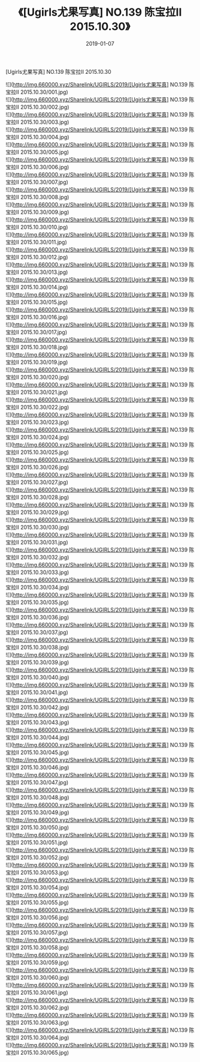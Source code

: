 ﻿---
layout: post
title:  《[Ugirls尤果写真] NO.139 陈宝拉II 2015.10.30》
date:   2019-01-07
img: http://img.660000.xyz/Sharelink/UGIRLS/2019/[Ugirls尤果写真] NO.139 陈宝拉II 2015.10.30/000.jpg
categories: [美女, 清纯, 唯美]
---

[Ugirls尤果写真] NO.139 陈宝拉II 2015.10.30

 ![](http://img.660000.xyz/Sharelink/UGIRLS/2019/[Ugirls尤果写真] NO.139 陈宝拉II 2015.10.30/001.jpg) <br>![](http://img.660000.xyz/Sharelink/UGIRLS/2019/[Ugirls尤果写真] NO.139 陈宝拉II 2015.10.30/002.jpg) <br>![](http://img.660000.xyz/Sharelink/UGIRLS/2019/[Ugirls尤果写真] NO.139 陈宝拉II 2015.10.30/003.jpg) <br>![](http://img.660000.xyz/Sharelink/UGIRLS/2019/[Ugirls尤果写真] NO.139 陈宝拉II 2015.10.30/004.jpg) <br>![](http://img.660000.xyz/Sharelink/UGIRLS/2019/[Ugirls尤果写真] NO.139 陈宝拉II 2015.10.30/005.jpg) <br>![](http://img.660000.xyz/Sharelink/UGIRLS/2019/[Ugirls尤果写真] NO.139 陈宝拉II 2015.10.30/006.jpg) <br>![](http://img.660000.xyz/Sharelink/UGIRLS/2019/[Ugirls尤果写真] NO.139 陈宝拉II 2015.10.30/007.jpg) <br>![](http://img.660000.xyz/Sharelink/UGIRLS/2019/[Ugirls尤果写真] NO.139 陈宝拉II 2015.10.30/008.jpg) <br>![](http://img.660000.xyz/Sharelink/UGIRLS/2019/[Ugirls尤果写真] NO.139 陈宝拉II 2015.10.30/009.jpg) <br>![](http://img.660000.xyz/Sharelink/UGIRLS/2019/[Ugirls尤果写真] NO.139 陈宝拉II 2015.10.30/010.jpg) <br>![](http://img.660000.xyz/Sharelink/UGIRLS/2019/[Ugirls尤果写真] NO.139 陈宝拉II 2015.10.30/011.jpg) <br>![](http://img.660000.xyz/Sharelink/UGIRLS/2019/[Ugirls尤果写真] NO.139 陈宝拉II 2015.10.30/012.jpg) <br>![](http://img.660000.xyz/Sharelink/UGIRLS/2019/[Ugirls尤果写真] NO.139 陈宝拉II 2015.10.30/013.jpg) <br>![](http://img.660000.xyz/Sharelink/UGIRLS/2019/[Ugirls尤果写真] NO.139 陈宝拉II 2015.10.30/014.jpg) <br>![](http://img.660000.xyz/Sharelink/UGIRLS/2019/[Ugirls尤果写真] NO.139 陈宝拉II 2015.10.30/015.jpg) <br>![](http://img.660000.xyz/Sharelink/UGIRLS/2019/[Ugirls尤果写真] NO.139 陈宝拉II 2015.10.30/016.jpg) <br>![](http://img.660000.xyz/Sharelink/UGIRLS/2019/[Ugirls尤果写真] NO.139 陈宝拉II 2015.10.30/017.jpg) <br>![](http://img.660000.xyz/Sharelink/UGIRLS/2019/[Ugirls尤果写真] NO.139 陈宝拉II 2015.10.30/018.jpg) <br>![](http://img.660000.xyz/Sharelink/UGIRLS/2019/[Ugirls尤果写真] NO.139 陈宝拉II 2015.10.30/019.jpg) <br>![](http://img.660000.xyz/Sharelink/UGIRLS/2019/[Ugirls尤果写真] NO.139 陈宝拉II 2015.10.30/020.jpg) <br>![](http://img.660000.xyz/Sharelink/UGIRLS/2019/[Ugirls尤果写真] NO.139 陈宝拉II 2015.10.30/021.jpg) <br>![](http://img.660000.xyz/Sharelink/UGIRLS/2019/[Ugirls尤果写真] NO.139 陈宝拉II 2015.10.30/022.jpg) <br>![](http://img.660000.xyz/Sharelink/UGIRLS/2019/[Ugirls尤果写真] NO.139 陈宝拉II 2015.10.30/023.jpg) <br>![](http://img.660000.xyz/Sharelink/UGIRLS/2019/[Ugirls尤果写真] NO.139 陈宝拉II 2015.10.30/024.jpg) <br>![](http://img.660000.xyz/Sharelink/UGIRLS/2019/[Ugirls尤果写真] NO.139 陈宝拉II 2015.10.30/025.jpg) <br>![](http://img.660000.xyz/Sharelink/UGIRLS/2019/[Ugirls尤果写真] NO.139 陈宝拉II 2015.10.30/026.jpg) <br>![](http://img.660000.xyz/Sharelink/UGIRLS/2019/[Ugirls尤果写真] NO.139 陈宝拉II 2015.10.30/027.jpg) <br>![](http://img.660000.xyz/Sharelink/UGIRLS/2019/[Ugirls尤果写真] NO.139 陈宝拉II 2015.10.30/028.jpg) <br>![](http://img.660000.xyz/Sharelink/UGIRLS/2019/[Ugirls尤果写真] NO.139 陈宝拉II 2015.10.30/029.jpg) <br>![](http://img.660000.xyz/Sharelink/UGIRLS/2019/[Ugirls尤果写真] NO.139 陈宝拉II 2015.10.30/030.jpg) <br>![](http://img.660000.xyz/Sharelink/UGIRLS/2019/[Ugirls尤果写真] NO.139 陈宝拉II 2015.10.30/031.jpg) <br>![](http://img.660000.xyz/Sharelink/UGIRLS/2019/[Ugirls尤果写真] NO.139 陈宝拉II 2015.10.30/032.jpg) <br>![](http://img.660000.xyz/Sharelink/UGIRLS/2019/[Ugirls尤果写真] NO.139 陈宝拉II 2015.10.30/033.jpg) <br>![](http://img.660000.xyz/Sharelink/UGIRLS/2019/[Ugirls尤果写真] NO.139 陈宝拉II 2015.10.30/034.jpg) <br>![](http://img.660000.xyz/Sharelink/UGIRLS/2019/[Ugirls尤果写真] NO.139 陈宝拉II 2015.10.30/035.jpg) <br>![](http://img.660000.xyz/Sharelink/UGIRLS/2019/[Ugirls尤果写真] NO.139 陈宝拉II 2015.10.30/036.jpg) <br>![](http://img.660000.xyz/Sharelink/UGIRLS/2019/[Ugirls尤果写真] NO.139 陈宝拉II 2015.10.30/037.jpg) <br>![](http://img.660000.xyz/Sharelink/UGIRLS/2019/[Ugirls尤果写真] NO.139 陈宝拉II 2015.10.30/038.jpg) <br>![](http://img.660000.xyz/Sharelink/UGIRLS/2019/[Ugirls尤果写真] NO.139 陈宝拉II 2015.10.30/039.jpg) <br>![](http://img.660000.xyz/Sharelink/UGIRLS/2019/[Ugirls尤果写真] NO.139 陈宝拉II 2015.10.30/040.jpg) <br>![](http://img.660000.xyz/Sharelink/UGIRLS/2019/[Ugirls尤果写真] NO.139 陈宝拉II 2015.10.30/041.jpg) <br>![](http://img.660000.xyz/Sharelink/UGIRLS/2019/[Ugirls尤果写真] NO.139 陈宝拉II 2015.10.30/042.jpg) <br>![](http://img.660000.xyz/Sharelink/UGIRLS/2019/[Ugirls尤果写真] NO.139 陈宝拉II 2015.10.30/043.jpg) <br>![](http://img.660000.xyz/Sharelink/UGIRLS/2019/[Ugirls尤果写真] NO.139 陈宝拉II 2015.10.30/044.jpg) <br>![](http://img.660000.xyz/Sharelink/UGIRLS/2019/[Ugirls尤果写真] NO.139 陈宝拉II 2015.10.30/045.jpg) <br>![](http://img.660000.xyz/Sharelink/UGIRLS/2019/[Ugirls尤果写真] NO.139 陈宝拉II 2015.10.30/046.jpg) <br>![](http://img.660000.xyz/Sharelink/UGIRLS/2019/[Ugirls尤果写真] NO.139 陈宝拉II 2015.10.30/047.jpg) <br>![](http://img.660000.xyz/Sharelink/UGIRLS/2019/[Ugirls尤果写真] NO.139 陈宝拉II 2015.10.30/048.jpg) <br>![](http://img.660000.xyz/Sharelink/UGIRLS/2019/[Ugirls尤果写真] NO.139 陈宝拉II 2015.10.30/049.jpg) <br>![](http://img.660000.xyz/Sharelink/UGIRLS/2019/[Ugirls尤果写真] NO.139 陈宝拉II 2015.10.30/050.jpg) <br>![](http://img.660000.xyz/Sharelink/UGIRLS/2019/[Ugirls尤果写真] NO.139 陈宝拉II 2015.10.30/051.jpg) <br>![](http://img.660000.xyz/Sharelink/UGIRLS/2019/[Ugirls尤果写真] NO.139 陈宝拉II 2015.10.30/052.jpg) <br>![](http://img.660000.xyz/Sharelink/UGIRLS/2019/[Ugirls尤果写真] NO.139 陈宝拉II 2015.10.30/053.jpg) <br>![](http://img.660000.xyz/Sharelink/UGIRLS/2019/[Ugirls尤果写真] NO.139 陈宝拉II 2015.10.30/054.jpg) <br>![](http://img.660000.xyz/Sharelink/UGIRLS/2019/[Ugirls尤果写真] NO.139 陈宝拉II 2015.10.30/055.jpg) <br>![](http://img.660000.xyz/Sharelink/UGIRLS/2019/[Ugirls尤果写真] NO.139 陈宝拉II 2015.10.30/056.jpg) <br>![](http://img.660000.xyz/Sharelink/UGIRLS/2019/[Ugirls尤果写真] NO.139 陈宝拉II 2015.10.30/057.jpg) <br>![](http://img.660000.xyz/Sharelink/UGIRLS/2019/[Ugirls尤果写真] NO.139 陈宝拉II 2015.10.30/058.jpg) <br>![](http://img.660000.xyz/Sharelink/UGIRLS/2019/[Ugirls尤果写真] NO.139 陈宝拉II 2015.10.30/059.jpg) <br>![](http://img.660000.xyz/Sharelink/UGIRLS/2019/[Ugirls尤果写真] NO.139 陈宝拉II 2015.10.30/060.jpg) <br>![](http://img.660000.xyz/Sharelink/UGIRLS/2019/[Ugirls尤果写真] NO.139 陈宝拉II 2015.10.30/061.jpg) <br>![](http://img.660000.xyz/Sharelink/UGIRLS/2019/[Ugirls尤果写真] NO.139 陈宝拉II 2015.10.30/062.jpg) <br>![](http://img.660000.xyz/Sharelink/UGIRLS/2019/[Ugirls尤果写真] NO.139 陈宝拉II 2015.10.30/063.jpg) <br>![](http://img.660000.xyz/Sharelink/UGIRLS/2019/[Ugirls尤果写真] NO.139 陈宝拉II 2015.10.30/064.jpg) <br>![](http://img.660000.xyz/Sharelink/UGIRLS/2019/[Ugirls尤果写真] NO.139 陈宝拉II 2015.10.30/065.jpg) <br>